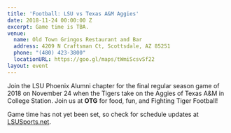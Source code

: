 ```yaml
---
title: 'Football: LSU vs Texas A&M Aggies'
date: 2018-11-24 00:00:00 Z
excerpt: Game time is TBA.
venue:
  name: Old Town Gringos Restaurant and Bar
  address: 4209 N Craftsman Ct, Scottsdale, AZ 85251
  phone: "(480) 423-3800"
  locationURL: https://goo.gl/maps/tWmiScsvSf22
layout: event
---
```


Join the LSU Phoenix Alumni chapter for the final regular season game of 2018 on November 24 when the Tigers take on the Aggies of Texas A&M in College Station. Join us at **OTG** for food, fun, and Fighting Tiger Football!

Game time has not yet been set, so check for schedule updates at [LSUSports.net](http://www.lsusports.net/SportSelect.dbml?SPID=2164&SPSID=27811&DB_OEM_ID=5200).